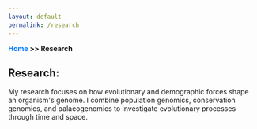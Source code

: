 ```yaml
---
layout: default
permalink: /research
---
```

**[Home](/) >> Research**

## Research:

My research focuses on how evolutionary and demographic forces shape an organism's genome. I combine population genomics, conservation genomics, and palaeogenomics to investigate evolutionary processes through time and space.

<html lang="en">
<head>
    <meta charset="UTF-8">
    <meta name="viewport" content="width=device-width, initial-scale=1.0">
    <title>Research</title>
    <style>
        .content-container {
            margin: 20px 0; /* Adds top and bottom margin */
        }

        .content-text {
            text-align: justify; /* Justifies the text */
        }

        .content-image {
            display: block; /* Ensures the image is a block-level element */
            margin: 20px auto; /* Adds margin and centers the image */
            max-width: 100%; /* Sets a maximum width of 100% of the parent container */
            height: auto; /* Maintains the aspect ratio */
            border-radius: 8px; /* Rounds the corners of the image */
        }

        h3 {
            margin-bottom: 2px;
        }

        /* Optional: styling for links */
        a {
            color: #007bff;
            text-decoration: none;
        }

        a:hover {
            text-decoration: underline;
        }
    </style>
</head>
<body>

<!-- Albatross re-collection project -->
<div class="content-container">
    <div class="content-text">
        <h3 style="margin-bottom:2px;">Rapid evolution in delicate round herring</h3>
        The Research Vessel (R/V) Albatross amassed an extensive collection of fish specimens in the Philippines from 1907 to 1909. In a stroke of genious (or sheer luck?), the samples were preserved in highly concentrated rum, resulting in well-preserved DNA even after more than a century.
        <br><br>
One of the fish species extensively collected during this expedition was the delicate round herring (Spratelloides delicatulus). This species has a short generation time, large population size, and evidence for local adaptation, making it an ideal model to study the mechanisms of genomic change over space and time, and the relationship between these two processes. In this project, I am analyzing genomes from historical and contemporary delicate round herrings from multiple locations to study the genomic architecture of rapid evolution.
        <br><br>
        This study is part of my postdoc University of California, Santa Cruz at the  <a href="https://globalchange.sites.ucsc.edu/" target="_blank">Global Change Research Group</a> with Malin Pinsky.
    </div>

    <!-- Image placed below the text -->
    <img src="assets/img/albatross-1.png" alt="Research Image" class="content-image">
</div>

<!-- Genomics of feralization -->
<div class="content-container">
    <div class="content-text">
        <h3 style="margin-bottom:2px;">Genomics of feralization</h3>
        Feralization is the process by which domestic species return to a wild-like state. The free-roaming sheep native to Cyprus, Corsica, and Sardinia were introduced by humans over seven thousand years ago and are thought to represent the feral remnants of the earliest domesticated sheep. The long-term survival of these feral sheep indicates that these populations have successfully adapted to the islands, providing an opportunity to study the genomic effects of rapidly changing selective pressures — from wild to tame and back to wild — in three parallel systems.
        <br><br>
In this project, I am analyzing modern and ancient DNA from woolly and non-woolly sheep, both domestic, feral, and wild. More specifically, I am exploring the demographic history of feral sheep and investigating the genomic signatures of selection, as well as introgression between feral, wild, and domestic sheep lineages. This research will not only provide crucial insights into the early domestication of sheep, but also shed light on the understudied process of feralization.
        <br><br>
        This project is part of my postdoc with <a href="https://gunther-lab.org/" target="_blank">Torsten Günther</a> at the Human Evolution program at Uppsala University, Uppsala, Sweden.
    </div>

    <!-- Image placed below the text -->
    <img src="assets/img/Mouflon.jpg" alt="Research Image" class="content-image">
</div>

<!-- Woolly mammoth extinction dynamics -->
<div class="content-container">
    <div class="content-text">
        <h3>Woolly mammoth extinction dynamics</h3>
        Small populations are more susceptible to environmental and demographic events, but the extent to which genetic processes contribute to extinction risk has remained largely unexplored. During my PhD, I used the woolly mammoth as a model to study evolutionary processes in small and declining populations. The last mammoth population lived on Wrangel Island, a small mountainous island that was cut off from the Siberian coast due to rising sea levels. The population went extinct after about 6,000 years in isolation, marking the end of the species.
        <br><br>
        We generated whole genomes of individuals spanning the last 50,000 years of the species' extinction to study extinction dynamics in real-time. This research was conducted at the Centre for Palaeogenetics, which is a joint venture between Stockholm University and the Swedish Museum of Natural History and was supervised by Love Dalén. If you are interested, you can find my thesis here: 
        <a href="https://su.diva-portal.org/smash/record.jsf?pid=diva2%3A1730674&dswid=6466" target="_blank">My thesis (link)</a>.
    </div>

    <!-- Image placed below the new text -->
    <img src="assets/img/MammothTusk.jpg" alt="A woolly mammoth tusk" class="content-image">
</div>

</body>
</html>
